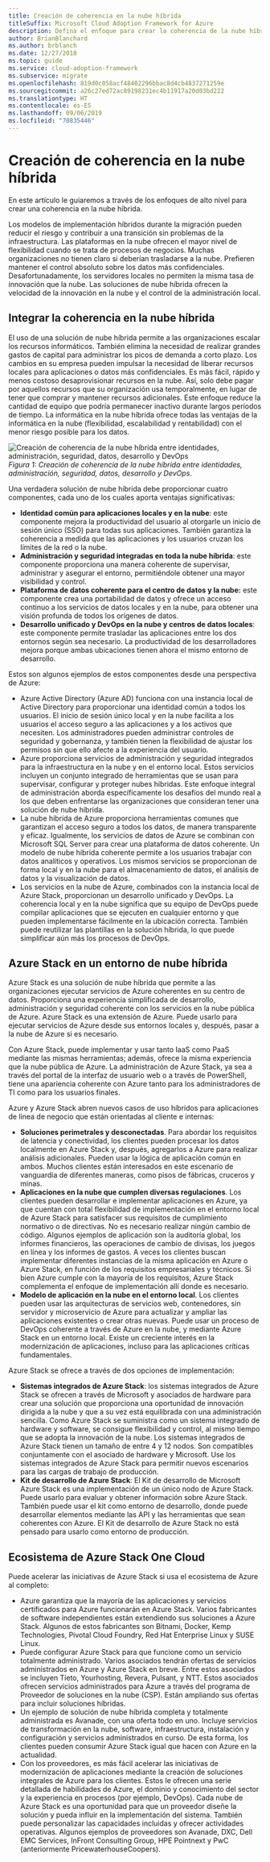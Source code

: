 ```yaml
---
title: Creación de coherencia en la nube híbrida
titleSuffix: Microsoft Cloud Adoption Framework for Azure
description: Defina el enfoque para crear la coherencia de la nube híbrida.
author: BrianBlanchard
ms.author: brblanch
ms.date: 12/27/2018
ms.topic: guide
ms.service: cloud-adoption-framework
ms.subservice: migrate
ms.openlocfilehash: 819d0c058acf48402296bbac8d4cb4837271259e
ms.sourcegitcommit: a26c27ed72ac89198231ec4b11917a20d03bd222
ms.translationtype: HT
ms.contentlocale: es-ES
ms.lasthandoff: 09/06/2019
ms.locfileid: "70835446"
---
```

# <a name="create-hybrid-cloud-consistency"></a>Creación de coherencia en la nube híbrida

En este artículo le guiaremos a través de los enfoques de alto nivel para crear una coherencia en la nube híbrida.

Los modelos de implementación híbridos durante la migración pueden reducir el riesgo y contribuir a una transición sin problemas de la infraestructura. Las plataformas en la nube ofrecen el mayor nivel de flexibilidad cuando se trata de procesos de negocios. Muchas organizaciones no tienen claro si deberían trasladarse a la nube. Prefieren mantener el control absoluto sobre los datos más confidenciales. Desafortunadamente, los servidores locales no permiten la misma tasa de innovación que la nube. Las soluciones de nube híbrida ofrecen la velocidad de la innovación en la nube y el control de la administración local.

## <a name="integrate-hybrid-cloud-consistency"></a>Integrar la coherencia en la nube híbrida

El uso de una solución de nube híbrida permite a las organizaciones escalar los recursos informáticos. También elimina la necesidad de realizar grandes gastos de capital para administrar los picos de demanda a corto plazo. Los cambios en su empresa pueden impulsar la necesidad de liberar recursos locales para aplicaciones o datos más confidenciales. Es más fácil, rápido y menos costoso desaprovisionar recursos en la nube. Así, solo debe pagar por aquellos recursos que su organización usa temporalmente, en lugar de tener que comprar y mantener recursos adicionales. Este enfoque reduce la cantidad de equipo que podría permanecer inactivo durante largos períodos de tiempo. La informática en la nube híbrida ofrece todas las ventajas de la informática en la nube (flexibilidad, escalabilidad y rentabilidad) con el menor riesgo posible para los datos.

![Creación de coherencia de la nube híbrida entre identidades, administración, seguridad, datos, desarrollo y DevOps](../../_images/hybrid-consistency.png)
*Figura 1: Creación de coherencia de la nube híbrida entre identidades, administración, seguridad, datos, desarrollo y DevOps*.

Una verdadera solución de nube híbrida debe proporcionar cuatro componentes, cada uno de los cuales aporta ventajas significativas:

- **Identidad común para aplicaciones locales y en la nube**: este componente mejora la productividad del usuario al otorgarle un inicio de sesión único (SSO) para todas sus aplicaciones. También garantiza la coherencia a medida que las aplicaciones y los usuarios cruzan los límites de la red o la nube.
- **Administración y seguridad integradas en toda la nube híbrida**: este componente proporciona una manera coherente de supervisar, administrar y asegurar el entorno, permitiéndole obtener una mayor visibilidad y control.
- **Plataforma de datos coherente para el centro de datos y la nube:** este componente crea una portabilidad de datos y ofrece un acceso continuo a los servicios de datos locales y en la nube, para obtener una visión profunda de todos los orígenes de datos.
- **Desarrollo unificado y DevOps en la nube y centros de datos locales**: este componente permite trasladar las aplicaciones entre los dos entornos según sea necesario. La productividad de los desarrolladores mejora porque ambas ubicaciones tienen ahora el mismo entorno de desarrollo.

Estos son algunos ejemplos de estos componentes desde una perspectiva de Azure:

- Azure Active Directory (Azure AD) funciona con una instancia local de Active Directory para proporcionar una identidad común a todos los usuarios. El inicio de sesión único local y en la nube facilita a los usuarios el acceso seguro a las aplicaciones y a los activos que necesiten. Los administradores pueden administrar controles de seguridad y gobernanza, y también tienen la flexibilidad de ajustar los permisos sin que ello afecte a la experiencia del usuario.
- Azure proporciona servicios de administración y seguridad integrados para la infraestructura en la nube y en el entorno local. Estos servicios incluyen un conjunto integrado de herramientas que se usan para supervisar, configurar y proteger nubes híbridas. Este enfoque integral de administración aborda específicamente los desafíos del mundo real a los que deben enfrentarse las organizaciones que consideran tener una solución de nube híbrida.
- La nube híbrida de Azure proporciona herramientas comunes que garantizan el acceso seguro a todos los datos, de manera transparente y eficaz. Igualmente, los servicios de datos de Azure se combinan con Microsoft SQL Server para crear una plataforma de datos coherente. Un modelo de nube híbrida coherente permite a los usuarios trabajar con datos analíticos y operativos. Los mismos servicios se proporcionan de forma local y en la nube para el almacenamiento de datos, el análisis de datos y la visualización de datos.
- Los servicios en la nube de Azure, combinados con la instancia local de Azure Stack, proporcionan un desarrollo unificado y DevOps. La coherencia local y en la nube significa que su equipo de DevOps puede compilar aplicaciones que se ejecuten en cualquier entorno y que pueden implementarse fácilmente en la ubicación correcta. También puede reutilizar las plantillas en la solución híbrida, lo que puede simplificar aún más los procesos de DevOps.

## <a name="azure-stack-in-a-hybrid-cloud-environment"></a>Azure Stack en un entorno de nube híbrida

Azure Stack es una solución de nube híbrida que permite a las organizaciones ejecutar servicios de Azure coherentes en su centro de datos. Proporciona una experiencia simplificada de desarrollo, administración y seguridad coherente con los servicios en la nube pública de Azure. Azure Stack es una extensión de Azure. Puede usarlo para ejecutar servicios de Azure desde sus entornos locales y, después, pasar a la nube de Azure si es necesario.

Con Azure Stack, puede implementar y usar tanto IaaS como PaaS mediante las mismas herramientas; además, ofrece la misma experiencia que la nube pública de Azure. La administración de Azure Stack, ya sea a través del portal de la interfaz de usuario web o a través de PowerShell, tiene una apariencia coherente con Azure tanto para los administradores de TI como para los usuarios finales.

Azure y Azure Stack abren nuevos casos de uso híbridos para aplicaciones de línea de negocio que están orientadas al cliente e internas:

- **Soluciones perimetrales y desconectadas**. Para abordar los requisitos de latencia y conectividad, los clientes pueden procesar los datos localmente en Azure Stack y, después, agregarlos a Azure para realizar análisis adicionales. Pueden usar la lógica de aplicación común en ambos. Muchos clientes están interesados en este escenario de vanguardia de diferentes maneras, como pisos de fábricas, cruceros y minas.
- **Aplicaciones en la nube que cumplen diversas regulaciones**. Los clientes pueden desarrollar e implementar aplicaciones en Azure, ya que cuentan con total flexibilidad de implementación en el entorno local de Azure Stack para satisfacer sus requisitos de cumplimiento normativo o de directivas. No es necesario realizar ningún cambio de código. Algunos ejemplos de aplicación son la auditoría global, los informes financieros, las operaciones de cambio de divisas, los juegos en línea y los informes de gastos. A veces los clientes buscan implementar diferentes instancias de la misma aplicación en Azure o Azure Stack, en función de los requisitos empresariales y técnicos. Si bien Azure cumple con la mayoría de los requisitos, Azure Stack complementa el enfoque de implementación allí donde es necesario.
- **Modelo de aplicación en la nube en el entorno local**. Los clientes pueden usar las arquitecturas de servicios web, contenedores, sin servidor y microservicio de Azure para actualizar y ampliar las aplicaciones existentes o crear otras nuevas. Puede usar un proceso de DevOps coherente a través de Azure en la nube, y mediante Azure Stack en un entorno local. Existe un creciente interés en la modernización de aplicaciones, incluso para las aplicaciones críticas fundamentales.

Azure Stack se ofrece a través de dos opciones de implementación:

- **Sistemas integrados de Azure Stack**: los sistemas integrados de Azure Stack se ofrecen a través de Microsoft y asociados de hardware para crear una solución que proporciona una oportunidad de innovación dirigida a la nube y que a su vez está equilibrada con una administración sencilla. Como Azure Stack se suministra como un sistema integrado de hardware y software, se consigue flexibilidad y control, al mismo tiempo que se adopta la innovación de la nube. Los sistemas integrados de Azure Stack tienen un tamaño de entre 4 y 12 nodos. Son compatibles conjuntamente con el asociado de hardware y Microsoft. Use los sistemas integrados de Azure Stack para permitir nuevos escenarios para las cargas de trabajo de producción.
- **Kit de desarrollo de Azure Stack**: El Kit de desarrollo de Microsoft Azure Stack es una implementación de un único nodo de Azure Stack. Puede usarlo para evaluar y obtener información sobre Azure Stack. También puede usar el kit como entorno de desarrollo, donde puede desarrollar elementos mediante las API y las herramientas que sean coherentes con Azure. El Kit de desarrollo de Azure Stack no está pensado para usarlo como entorno de producción.

## <a name="azure-stack-one-cloud-ecosystem"></a>Ecosistema de Azure Stack One Cloud

Puede acelerar las iniciativas de Azure Stack si usa el ecosistema de Azure al completo:

- Azure garantiza que la mayoría de las aplicaciones y servicios certificados para Azure funcionarán en Azure Stack. Varios fabricantes de software independientes están extendiendo sus soluciones a Azure Stack. Algunos de estos fabricantes son Bitnami, Docker, Kemp Technologies, Pivotal Cloud Foundry, Red Hat Enterprise Linux y SUSE Linux.
- Puede configurar Azure Stack para que funcione como un servicio totalmente administrado. Varios asociados tendrán ofertas de servicios administrados en Azure y Azure Stack en breve. Entre estos asociados se incluyen Tieto, Yourhosting, Revera, Pulsant, y NTT. Estos asociados ofrecen servicios administrados para Azure a través del programa de Proveedor de soluciones en la nube (CSP). Están ampliando sus ofertas para incluir soluciones híbridas.
- Un ejemplo de solución de nube híbrida completa y totalmente administrada es Avanade, con una oferta todo en uno. Incluye servicios de transformación en la nube, software, infraestructura, instalación y configuración y servicios administrados en curso. De esta forma, los clientes pueden consumir Azure Stack igual que hacen con Azure en la actualidad.
- Con los proveedores, es más fácil acelerar las iniciativas de modernización de aplicaciones mediante la creación de soluciones integrales de Azure para los clientes. Estos le ofrecen una serie detallada de habilidades de Azure, el dominio y conocimiento del sector y la experiencia en procesos (por ejemplo, DevOps). Cada nube de Azure Stack es una oportunidad para que un proveedor diseñe la solución y pueda influir en la implementación del sistema. También puede personalizar las capacidades incluidas y ofrecer actividades operativas. Algunos ejemplos de proveedores son Avanade, DXC, Dell EMC Services, InFront Consulting Group, HPE Pointnext y PwC (anteriormente PricewaterhouseCoopers).
